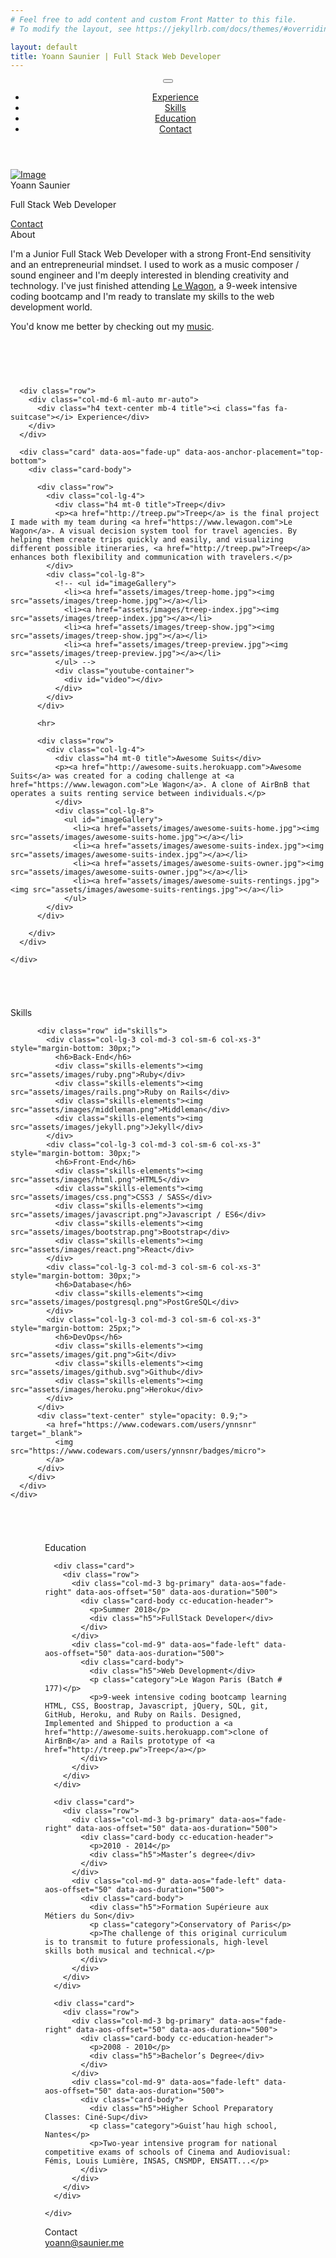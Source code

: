 ```yaml
---
# Feel free to add content and custom Front Matter to this file.
# To modify the layout, see https://jekyllrb.com/docs/themes/#overriding-theme-defaults

layout: default
title: Yoann Saunier | Full Stack Web Developer
---
```

<header>
  <div class="sidebar-collapse">
    <nav class="navbar navbar-expand-lg fixed-top navbar-transparent bg-primary" color-on-scroll="400">
      <div class="container">
        <div class="navbar-translate">
          <!-- <a class="navbar-brand" href="#">Home</a> -->
          <div class="navbar-brand">
            <a class="btn btn-link" href="https://www.linkedin.com/in/yoann-saunier-536368151">
              <i class="fab fa-linkedin"></i>
            </a>
            <a class="btn btn-link" href="https://github.com/ynnsnr">
              <i class="fab fa-github"></i>
            </a>
            <a class="btn btn-link" href="https://www.facebook.com/djyoyo">
              <i class="fab fa-facebook"></i>
            </a>
            <a class="btn btn-link" href="https://twitter.com/yoann_saunier">
              <i class="fab fa-twitter"></i>
            </a>
          </div>
          <button class="navbar-toggler">
            <span class="navbar-toggler-bar bar1"></span>
            <span class="navbar-toggler-bar bar2"></span>
            <span class="navbar-toggler-bar bar3"></span>
          </button>
        </div>
        <div class="navbar-collapse justify-content-end">
          <ul class="navbar-nav">
            <!-- <li class="nav-item"><a class="nav-link smooth-scroll" href="#about">About</a></li> -->
            <li class="nav-item"><a class="nav-link smooth-scroll" href="#experience">Experience</a></li>
            <li class="nav-item"><a class="nav-link smooth-scroll" href="#skill">Skills</a></li>
            <li class="nav-item"><a class="nav-link smooth-scroll" href="#education">Education</a></li>
            <li class="nav-item"><a class="nav-link smooth-scroll" href="#contact">Contact</a></li>
          </ul>
        </div>
      </div>
    </nav>
  </div>
</header>


<div class="page-content">

  <div class="profile-page">
    <div class="wrapper">
      <div class="page-header page-header-small" filter-color="blue">
        <div class="page-header-image" data-parallax="true" style="background-image: url('assets/images/banner.jpg');"></div>
        <div class="container">
          <div class="content-center">
            <div class="cc-profile-image"><a href="#"><img src="assets/images/yoann.jpg" alt="Image"/></a></div>
            <div class="h2 title">Yoann Saunier</div>
            <p class="category text-white">Full Stack Web Developer</p>
            <a class="btn btn-primary smooth-scroll mr-2" href="#contact" data-aos="zoom-in" data-aos-anchor="data-aos-anchor">Contact</a>
            <!-- <a class="btn btn-primary" href="#" data-aos="zoom-in" data-aos-anchor="data-aos-anchor">Download CV</a> -->
          </div>
        </div>
      </div>
    </div>
  </div>

  <div class="section" id="about">
    <div class="container">
      <div class="card" data-aos="fade-up" data-aos-offset="10">
        <div class="card-body">
          <div class="h4 mt-0 title">About</div>
          <p>I'm a Junior Full Stack Web Developer with a strong Front-End sensitivity and an entrepreneurial mindset. I used to work as a music composer / sound engineer and I'm deeply interested in blending creativity and technology. I've just finished attending <a href="https://www.lewagon.com">Le Wagon</a>, a 9-week intensive coding bootcamp and I'm ready to translate my skills to the web development world.</p>
          <p>You'd know me better by checking out my <a href="https://ynnsnr.github.io/music" target="_blank">music</a>.</p>
        </div>
      </div>
    </div>
  </div>

  <div class="section" id="experience" style="padding: 60px 0 0 0">
    <div class="container">

      <div class="row">
        <div class="col-md-6 ml-auto mr-auto">
          <div class="h4 text-center mb-4 title"><i class="fas fa-suitcase"></i> Experience</div>
        </div>
      </div>

      <div class="card" data-aos="fade-up" data-aos-anchor-placement="top-bottom">
        <div class="card-body">

          <div class="row">
            <div class="col-lg-4">
              <div class="h4 mt-0 title">Treep</div>
              <p><a href="http://treep.pw">Treep</a> is the final project I made with my team during <a href="https://www.lewagon.com">Le Wagon</a>. A visual decision system tool for travel agencies. By helping them create trips quickly and easily, and visualizing different possible itineraries, <a href="http://treep.pw">Treep</a> enhances both flexibility and communication with travelers.</p>
            </div>
            <div class="col-lg-8">
              <!-- <ul id="imageGallery">
                <li><a href="assets/images/treep-home.jpg"><img src="assets/images/treep-home.jpg"></a></li>
                <li><a href="assets/images/treep-index.jpg"><img src="assets/images/treep-index.jpg"></a></li>
                <li><a href="assets/images/treep-show.jpg"><img src="assets/images/treep-show.jpg"></a></li>
                <li><a href="assets/images/treep-preview.jpg"><img src="assets/images/treep-preview.jpg"></a></li>
              </ul> -->
              <div class="youtube-container">
                <div id="video"></div>
              </div>
            </div>
          </div>

          <hr>

          <div class="row">
            <div class="col-lg-4">
              <div class="h4 mt-0 title">Awesome Suits</div>
              <p><a href="http://awesome-suits.herokuapp.com">Awesome Suits</a> was created for a coding challenge at <a href="https://www.lewagon.com">Le Wagon</a>. A clone of AirBnB that operates a suits renting service between individuals.</p>
              </div>
              <div class="col-lg-8">
                <ul id="imageGallery">
                  <li><a href="assets/images/awesome-suits-home.jpg"><img src="assets/images/awesome-suits-home.jpg"></a></li>
                  <li><a href="assets/images/awesome-suits-index.jpg"><img src="assets/images/awesome-suits-index.jpg"></a></li>
                  <li><a href="assets/images/awesome-suits-owner.jpg"><img src="assets/images/awesome-suits-owner.jpg"></a></li>
                  <li><a href="assets/images/awesome-suits-rentings.jpg"><img src="assets/images/awesome-suits-rentings.jpg"></a></li>
                </ul>
            </div>
          </div>

        </div>
      </div>

    </div>
  </div>

  <div class="section" id="skill" style="padding: 55px 0 0 0">
    <div class="container">
      <div class="h4 text-center mb-4 title"><i class="fas fa-palette"></i> Skills</div>
      <div class="card" data-aos="fade-up" data-aos-anchor-placement="top-bottom">
        <div class="card-body">

          <div class="row" id="skills">
            <div class="col-lg-3 col-md-3 col-sm-6 col-xs-3" style="margin-bottom: 30px;">
              <h6>Back-End</h6>
              <div class="skills-elements"><img src="assets/images/ruby.png">Ruby</div>
              <div class="skills-elements"><img src="assets/images/rails.png">Ruby on Rails</div>
              <div class="skills-elements"><img src="assets/images/middleman.png">Middleman</div>
              <div class="skills-elements"><img src="assets/images/jekyll.png">Jekyll</div>
            </div>
            <div class="col-lg-3 col-md-3 col-sm-6 col-xs-3" style="margin-bottom: 30px;">
              <h6>Front-End</h6>
              <div class="skills-elements"><img src="assets/images/html.png">HTML5</div>
              <div class="skills-elements"><img src="assets/images/css.png">CSS3 / SASS</div>
              <div class="skills-elements"><img src="assets/images/javascript.png">Javascript / ES6</div>
              <div class="skills-elements"><img src="assets/images/bootstrap.png">Bootstrap</div>
              <div class="skills-elements"><img src="assets/images/react.png">React</div>
            </div>
            <div class="col-lg-3 col-md-3 col-sm-6 col-xs-3" style="margin-bottom: 30px;">
              <h6>Database</h6>
              <div class="skills-elements"><img src="assets/images/postgresql.png">PostGreSQL</div>
            </div>
            <div class="col-lg-3 col-md-3 col-sm-6 col-xs-3" style="margin-bottom: 25px;">
              <h6>DevOps</h6>
              <div class="skills-elements"><img src="assets/images/git.png">Git</div>
              <div class="skills-elements"><img src="assets/images/github.svg">Github</div>
              <div class="skills-elements"><img src="assets/images/heroku.png">Heroku</div>
            </div>
          </div>
          <div class="text-center" style="opacity: 0.9;">
            <a href="https://www.codewars.com/users/ynnsnr" target="_blank">
              <img src="https://www.codewars.com/users/ynnsnr/badges/micro">
            </a>
          </div>
        </div>
      </div>
    </div>
  </div>

  <div class="section" id="education" style="padding: 55px">
    <div class="container cc-education">
      <div class="h4 text-center mb-4 title"><i class="fas fa-graduation-cap"></i> Education</div>

      <div class="card">
        <div class="row">
          <div class="col-md-3 bg-primary" data-aos="fade-right" data-aos-offset="50" data-aos-duration="500">
            <div class="card-body cc-education-header">
              <p>Summer 2018</p>
              <div class="h5">FullStack Developer</div>
            </div>
          </div>
          <div class="col-md-9" data-aos="fade-left" data-aos-offset="50" data-aos-duration="500">
            <div class="card-body">
              <div class="h5">Web Development</div>
              <p class="category">Le Wagon Paris (Batch # 177)</p>
              <p>9-week intensive coding bootcamp learning HTML, CSS, Boostrap, Javascript, jQuery, SQL, git, GitHub, Heroku, and Ruby on Rails. Designed, Implemented and Shipped to production a <a href="http://awesome-suits.herokuapp.com">clone of AirBnB</a> and a Rails prototype of <a href="http://treep.pw">Treep</a></p>
            </div>
          </div>
        </div>
      </div>

      <div class="card">
        <div class="row">
          <div class="col-md-3 bg-primary" data-aos="fade-right" data-aos-offset="50" data-aos-duration="500">
            <div class="card-body cc-education-header">
              <p>2010 - 2014</p>
              <div class="h5">Master’s degree</div>
            </div>
          </div>
          <div class="col-md-9" data-aos="fade-left" data-aos-offset="50" data-aos-duration="500">
            <div class="card-body">
              <div class="h5">Formation Supérieure aux Métiers du Son</div>
              <p class="category">Conservatory of Paris</p>
              <p>The challenge of this original curriculum is to transmit to future professionals, high-level skills both musical and technical.</p>
            </div>
          </div>
        </div>
      </div>

      <div class="card">
        <div class="row">
          <div class="col-md-3 bg-primary" data-aos="fade-right" data-aos-offset="50" data-aos-duration="500">
            <div class="card-body cc-education-header">
              <p>2008 - 2010</p>
              <div class="h5">Bachelor’s Degree</div>
            </div>
          </div>
          <div class="col-md-9" data-aos="fade-left" data-aos-offset="50" data-aos-duration="500">
            <div class="card-body">
              <div class="h5">Higher School Preparatory Classes: Ciné-Sup</div>
              <p class="category">Guist’hau high school, Nantes</p>
              <p>Two-year intensive program for national competitive exams of schools of Cinema and Audiovisual: Fémis, Louis Lumière, INSAS, CNSMDP, ENSATT...</p>
            </div>
          </div>
        </div>
      </div>

    </div>
  </div>

  <div class="section" id="contact" style="padding-top: 0">
    <div class="cc-contact-information">
      <div class="container">
        <div class="cc-contact">
          <div class="row">
            <div class="col-md-9">
              <div class="card mb-0" data-aos="zoom-in">
                <div class="h4 text-center title">Contact</div>
                <div class="card-body text-center" style="margin-bottom: -30px !important;">
                  <a href="mailto:yoann@saunier.me">yoann@saunier.me</a>
                  <div style="padding-top: 30px;">
                    <a class="cc-social btn btn-link" href="https://www.linkedin.com/in/yoann-saunier-536368151">
                      <i class="fab fa-linkedin fa-3x" aria-hidden="true"></i>
                    </a>
                    <a class="cc-social btn btn-link" href="https://github.com/ynnsnr">
                      <i class="fab fa-github fa-3x" aria-hidden="true"></i>
                    </a>
                    <a class="cc-social btn btn-link" href="https://www.facebook.com/djyoyo">
                      <i class="fab fa-facebook fa-3x" aria-hidden="true"></i>
                    </a>
                    <a class="cc-social btn btn-link" href="https://twitter.com/yoann_saunier">
                      <i class="fab fa-twitter fa-3x" aria-hidden="true"></i>
                    </a>
                  </div>
                </div>
              </div>
            </div>
          </div>
        </div>
      </div>
    </div>
  </div>

</div>

<script src="assets/js/application.min.js"></script>
